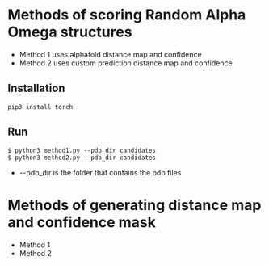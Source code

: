 # Methods of scoring Random Alpha Omega structures

* Method 1 uses alphafold distance map and confidence
* Method 2 uses custom prediction distance map and confidence

## Installation

    pip3 install torch


## Run

    $ python3 method1.py --pdb_dir candidates
    $ python3 method2.py --pdb_dir candidates


* --pdb_dir is the folder that contains the pdb files


# Methods of generating distance map and confidence mask

* Method 1
* Method 2
